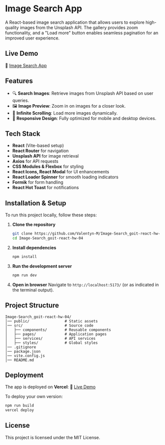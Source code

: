 # Image Search App

A React-based image search application that allows users to explore high-quality images from the Unsplash API. The gallery provides zoom functionality, and a "Load more" button enables seamless pagination for an improved user experience.

## Live Demo
🔗 [Image Search App](https://goit-react-hw-04-chi-beige.vercel.app/)

## Features
- 🔍 **Search Images**: Retrieve images from Unsplash API based on user queries.
- 🖼 **Image Preview**: Zoom in on images for a closer look.
- 🔄 **Infinite Scrolling**: Load more images dynamically.
- 🎨 **Responsive Design**: Fully optimized for mobile and desktop devices.

## Tech Stack
- **React** (Vite-based setup)
- **React Router** for navigation
- **Unsplash API** for image retrieval
- **Axios** for API requests
- **CSS Modules & Flexbox** for styling
- **React Icons, React Modal** for UI enhancements
- **React Loader Spinner** for smooth loading indicators
- **Formik** for form handling
- **React Hot Toast** for notifications

## Installation & Setup
To run this project locally, follow these steps:

1. **Clone the repository**
   ```sh
   git clone https://github.com/Valentyn-M/Image-Search_goit-react-hw-04.git
   cd Image-Search_goit-react-hw-04
   ```

2. **Install dependencies**
   ```sh
   npm install
   ```

3. **Run the development server**
   ```sh
   npm run dev
   ```

4. **Open in browser**
   Navigate to `http://localhost:5173/` (or as indicated in the terminal output).

## Project Structure
```
Image-Search_goit-react-hw-04/
│── public/                # Static assets
│── src/                   # Source code
│   ├── components/        # Reusable components
│   ├── pages/             # Application pages
│   ├── services/          # API services
│   ├── styles/            # Global styles
│── .gitignore
│── package.json
│── vite.config.js
│── README.md
```

## Deployment
The app is deployed on **Vercel**:
🔗 [Live Demo](https://goit-react-hw-04-chi-beige.vercel.app/)

To deploy your own version:
```sh
npm run build
vercel deploy
```

## License
This project is licensed under the MIT License.
